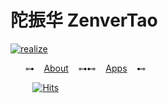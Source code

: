 

# 陀振华 ZenverTao

[![realize](https://xsa.vercel.app/static/img/realize.png)](https://xsa.vercel.app)

&nbsp;&nbsp;&nbsp;&nbsp;&nbsp; ⊶ &nbsp;&nbsp; [About](https://xsa.vercel.app/?about) &nbsp;&nbsp; ⊶⊷  &nbsp;&nbsp; [Apps](https://xsa.vercel.app/?apps) &nbsp;&nbsp; ⊷

&nbsp;&nbsp;&nbsp;&nbsp;&nbsp;&nbsp;&nbsp;&nbsp; [![Hits](https://hits.seeyoufarm.com/api/count/incr/badge.svg?url=https%3A%2F%2Fgithub.com%2Fgoldenlove&count_bg=%2379C83D&title_bg=%23000000&icon=postwoman.svg&icon_color=%23FFFFFF&title=Profile+Views&edge_flat=false)](https://xsa.vercel.app)
